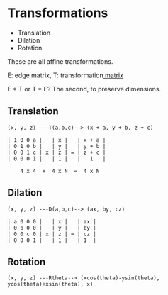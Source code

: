 # Transformations

* Translation
* Dilation
* Rotation

These are all affine transformations.

E: edge matrix, T: transformation[ matrix]( matrix)

E * T or T * E? The second, to preserve dimensions.

## Translation

```
(x, y, z) ---T(a,b,c)--> (x + a, y + b, z + c)

| 1 0 0 a |   | x |   | x + a |
| 0 1 0 b |   | y |   | y + b |
| 0 0 1 c | x | z | = | z + c |
| 0 0 0 1 |   | 1 |   |   1   |

    4 x 4  x  4 x N  =  4 x N
```

## Dilation

```
(x, y, z) ---D(a,b,c)--> (ax, by, cz)

| a 0 0 0 |   | x |   | ax |
| 0 b 0 0 |   | y |   | by |
| 0 0 c 0 | x | z | = | cz |
| 0 0 0 1 |   | 1 |   | 1  |
```

## Rotation

```
(x, y, z) ---Rtheta--> (xcos(theta)-ysin(theta), ycos(theta)+xsin(theta), x)
```
